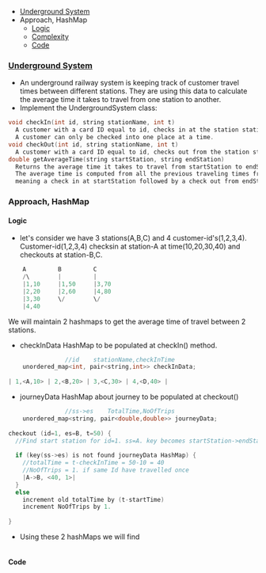 - [Underground System](#ques)
- Approach, HashMap
  - [Logic](#logic)
  - [Complexity](#comp)
  - [Code](#code)

<a name=ques></a>
### [Underground System](https://leetcode.com/problems/design-underground-system/)
- An underground railway system is keeping track of customer travel times between different stations. They are using this data to calculate the average time it takes to travel from one station to another.
- Implement the UndergroundSystem class:
```c
void checkIn(int id, string stationName, int t)
  A customer with a card ID equal to id, checks in at the station stationName at time t.
  A customer can only be checked into one place at a time.
void checkOut(int id, string stationName, int t)
  A customer with a card ID equal to id, checks out from the station stationName at time t.
double getAverageTime(string startStation, string endStation)
  Returns the average time it takes to travel from startStation to endStation.
  The average time is computed from all the previous traveling times from startStation to endStation that happened directly, 
  meaning a check in at startStation followed by a check out from endStation.
```

### Approach, HashMap

<a name=logic></a>
#### Logic
- let's consider we have 3 stations(A,B,C) and 4 customer-id's(1,2,3,4). Customer-id(1,2,3,4) checksin at station-A at time(10,20,30,40) and checkouts at station-B,C.
```c
    A         B         C
    /\        |         |
    |1,10     |1,50     |3,70
    |2,20     |2,60     |4,80
    |3,30     \/        \/
    |4,40
```
We will maintain 2 hashmaps to get the average time of travel between 2 stations.
- checkInData HashMap to be populated at checkIn() method.
```c
                //id    stationName,checkInTime
    unordered_map<int, pair<string,int>> checkInData;
    
| 1,<A,10> | 2,<B,20> | 3,<C,30> | 4,<D,40> |
```
- journeyData HashMap about journey to be populated at checkout()
```c
                //ss->es    TotalTime,NoOfTrips
    unordered_map<string, pair<double,double>> journeyData;
    
checkout (id=1, es=B, t=50) {
  //Find start station for id=1. ss=A. key becomes startStation->endStation = A->B
  
  if (key(ss->es) is not found journeyData HashMap) {
    //totalTime = t-checkInTime = 50-10 = 40
    //NoOfTrips = 1. if same Id have travelled once
    |A->B, <40, 1>|
  }
  else
    increment old totalTime by (t-startTime)
    increment NoOfTrips by 1.
  
}
```
- Using these 2 hashMaps we will find 
```c
```

#### Code
